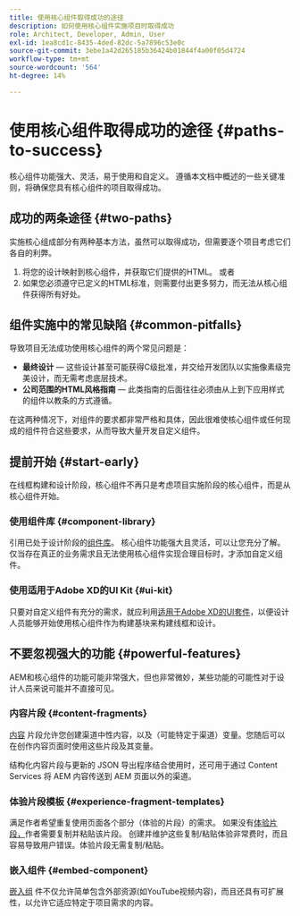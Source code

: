 ```yaml
---
title: 使用核心组件取得成功的途径
description: 如何使用核心组件实施项目时取得成功
role: Architect, Developer, Admin, User
exl-id: 1ea8cd1c-8435-4ded-82dc-5a7896c53e0c
source-git-commit: 3ebe1a42d265185b36424b01844f4a00f05d4724
workflow-type: tm+mt
source-wordcount: '564'
ht-degree: 14%

---
```


# 使用核心组件取得成功的途径 {#paths-to-success}

核心组件功能强大、灵活，易于使用和自定义。 遵循本文档中概述的一些关键准则，将确保您具有核心组件的项目取得成功。

## 成功的两条途径 {#two-paths}

实施核心组成部分有两种基本方法，虽然可以取得成功，但需要逐个项目考虑它们各自的利弊。

1. 将您的设计映射到核心组件，并获取它们提供的HTML。 或者
1. 如果您必须遵守已定义的HTML标准，则需要付出更多努力，而无法从核心组件获得所有好处。

## 组件实施中的常见缺陷 {#common-pitfalls}

导致项目无法成功使用核心组件的两个常见问题是：

* **最终设计**  — 这些设计甚至可能获得C级批准，并交给开发团队以实施像素级完美设计，而无需考虑底层技术。
* **公司范围的HTML风格指南**  — 此类指南的后面往往必须由从上到下应用样式的组件以教条的方式遵循。

在这两种情况下，对组件的要求都非常严格和具体，因此很难使核心组件或任何现成的组件符合这些要求，从而导致大量开发自定义组件。

## 提前开始 {#start-early}

在线框构建和设计阶段，核心组件不再只是考虑项目实施阶段的核心组件，而是从核心组件开始。

### 使用组件库 {#component-library}

引用已处于设计阶段的[组件库](https://adobe.com/go/aem_cmp_library)。 核心组件功能强大且灵活，可以让您充分了解。 仅当存在真正的业务需求且无法使用核心组件实现合理目标时，才添加自定义组件。

### 使用适用于Adobe XD的UI Kit {#ui-kit}

只要对自定义组件有充分的需求，就应利用[适用于Adobe XD的UI套件](https://experienceleague.adobe.com/docs/experience-manager-learn/assets/AEM-CoreComponents-UI-Kit.xd)，以便设计人员能够开始使用核心组件作为构建基块来构建线框和设计。

## 不要忽视强大的功能 {#powerful-features}

AEM和核心组件的功能可能非常强大，但也非常微妙，某些功能的可能性对于设计人员来说可能并不直接可见。

### 内容片段 {#content-fragments}

[内容](https://docs.adobe.com/content/help/en/experience-manager-cloud-service/sites/authoring/fundamentals/content-fragments.html) 片段允许您创建渠道中性内容，以及（可能特定于渠道）变量。您随后可以在创作内容页面时使用这些片段及其变量。

结构化内容片段与更新的 JSON 导出程序结合使用时，还可用于通过 Content Services 将 AEM 内容传送到 AEM 页面以外的渠道。

### 体验片段模板 {#experience-fragment-templates}

满足作者希望重复使用页面各个部分（体验的片段）的需求。
如果没有[体验片段，](https://docs.adobe.com/content/help/en/experience-manager-cloud-service/sites/authoring/fundamentals/experience-fragments.html)作者需要复制并粘贴该片段。 创建并维护这些复制/粘贴体验非常费时，而且容易导致用户错误。体验片段无需复制/粘贴。

### 嵌入组件 {#embed-component}

[嵌入组](/help/components/embed.md) 件不仅允许简单包含外部资源(如YouTube视频内容)，而且还具有可扩展性，以允许它适应特定于项目需求的内容。
